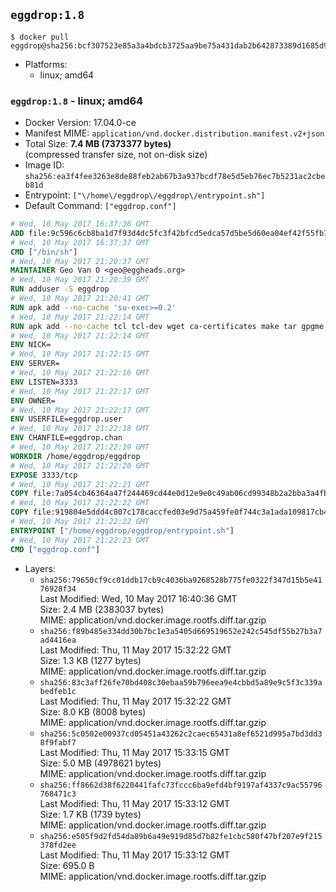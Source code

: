 ## `eggdrop:1.8`

```console
$ docker pull eggdrop@sha256:bcf307523e85a3a4bdcb3725aa9be75a431dab2b642873389d1685d90a37c2ed
```

-	Platforms:
	-	linux; amd64

### `eggdrop:1.8` - linux; amd64

-	Docker Version: 17.04.0-ce
-	Manifest MIME: `application/vnd.docker.distribution.manifest.v2+json`
-	Total Size: **7.4 MB (7373377 bytes)**  
	(compressed transfer size, not on-disk size)
-	Image ID: `sha256:ea3f4fee3263e8de88feb2ab67b3a937bcdf78e5d5eb76ec7b5231ac2cbeb81d`
-	Entrypoint: `["\/home\/eggdrop\/eggdrop\/entrypoint.sh"]`
-	Default Command: `["eggdrop.conf"]`

```dockerfile
# Wed, 10 May 2017 16:37:36 GMT
ADD file:9c596c6cb8ba1d7f93d4dc5fc3f42bfcd5edca57d5be5d60ea04ef42f55fb7a8 in / 
# Wed, 10 May 2017 16:37:37 GMT
CMD ["/bin/sh"]
# Wed, 10 May 2017 21:20:37 GMT
MAINTAINER Geo Van O <geo@eggheads.org>
# Wed, 10 May 2017 21:20:39 GMT
RUN adduser -S eggdrop
# Wed, 10 May 2017 21:20:41 GMT
RUN apk add --no-cache 'su-exec>=0.2'
# Wed, 10 May 2017 21:22:14 GMT
RUN apk add --no-cache tcl tcl-dev wget ca-certificates make tar gpgme bash build-base openssl openssl-dev  && wget ftp://ftp.eggheads.org/pub/eggdrop/source/1.8/eggdrop-1.8.1.tar.gz   && wget ftp://ftp.eggheads.org/pub/eggdrop/source/1.8/eggdrop-1.8.1.tar.gz.asc   && gpg --keyserver ha.pool.sks-keyservers.net --recv-key E01C240484DE7DBE190FE141E7667DE1D1A39AFF   && gpg --batch --verify eggdrop-1.8.1.tar.gz.asc eggdrop-1.8.1.tar.gz   && rm eggdrop-1.8.1.tar.gz.asc   && tar -zxvf eggdrop-1.8.1.tar.gz   && rm eggdrop-1.8.1.tar.gz   && ( cd eggdrop-1.8.1     && ./configure     && make config     && make     && make install DEST=/home/eggdrop/eggdrop )   && rm -rf eggdrop-1.8.1   && mkdir /home/eggdrop/eggdrop/data   && chown -R eggdrop /home/eggdrop/eggdrop   && apk del tcl-dev wget ca-certificates make tar gpgme build-base openssl-dev
# Wed, 10 May 2017 21:22:14 GMT
ENV NICK=
# Wed, 10 May 2017 21:22:15 GMT
ENV SERVER=
# Wed, 10 May 2017 21:22:16 GMT
ENV LISTEN=3333
# Wed, 10 May 2017 21:22:17 GMT
ENV OWNER=
# Wed, 10 May 2017 21:22:17 GMT
ENV USERFILE=eggdrop.user
# Wed, 10 May 2017 21:22:18 GMT
ENV CHANFILE=eggdrop.chan
# Wed, 10 May 2017 21:22:19 GMT
WORKDIR /home/eggdrop/eggdrop
# Wed, 10 May 2017 21:22:20 GMT
EXPOSE 3333/tcp
# Wed, 10 May 2017 21:22:21 GMT
COPY file:7a054cb46364a47f244469cd44e0d12e9e0c49ab06cd99348b2a2bba3a4fb1c8 in /home/eggdrop/eggdrop 
# Wed, 10 May 2017 21:22:22 GMT
COPY file:919804e5ddd4c807c178caccfed03e9d75a459fe0f744c3a1ada109817cb44ec in /home/eggdrop/eggdrop/scripts/ 
# Wed, 10 May 2017 21:22:22 GMT
ENTRYPOINT ["/home/eggdrop/eggdrop/entrypoint.sh"]
# Wed, 10 May 2017 21:22:23 GMT
CMD ["eggdrop.conf"]
```

-	Layers:
	-	`sha256:79650cf9cc01ddb17cb9c4036ba9268528b775fe0322f347d15b5e4176928f34`  
		Last Modified: Wed, 10 May 2017 16:40:36 GMT  
		Size: 2.4 MB (2383037 bytes)  
		MIME: application/vnd.docker.image.rootfs.diff.tar.gzip
	-	`sha256:f89b485e334dd30b7bc1e3a5405d669519652e242c545df55b27b3a7ad4416ea`  
		Last Modified: Thu, 11 May 2017 15:32:22 GMT  
		Size: 1.3 KB (1277 bytes)  
		MIME: application/vnd.docker.image.rootfs.diff.tar.gzip
	-	`sha256:83c3aff26fe70bd408c30ebaa59b796eea9e4cbbd5a89e9c5f3c339abedfeb1c`  
		Last Modified: Thu, 11 May 2017 15:32:22 GMT  
		Size: 8.0 KB (8008 bytes)  
		MIME: application/vnd.docker.image.rootfs.diff.tar.gzip
	-	`sha256:5c0502e00937cd05451a43262c2caec65431a8ef6521d995a7bd3dd38f9fabf7`  
		Last Modified: Thu, 11 May 2017 15:33:15 GMT  
		Size: 5.0 MB (4978621 bytes)  
		MIME: application/vnd.docker.image.rootfs.diff.tar.gzip
	-	`sha256:ff8662d38f6220441fafc73fccc6ba9efd4bf9197af4337c9ac55796768471c3`  
		Last Modified: Thu, 11 May 2017 15:33:12 GMT  
		Size: 1.7 KB (1739 bytes)  
		MIME: application/vnd.docker.image.rootfs.diff.tar.gzip
	-	`sha256:e505f9d2fd54da89b6a49e919d85d7b82fe1cbc580f47bf207e9f215378fd2ee`  
		Last Modified: Thu, 11 May 2017 15:33:12 GMT  
		Size: 695.0 B  
		MIME: application/vnd.docker.image.rootfs.diff.tar.gzip
